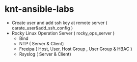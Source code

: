 # knt-ansible-labs

* Create user and add ssh key at remote server ( carate_user&add_ssh_config )
* Rocky Linux Operation Server ( rocky_ops_server )
   * Bind
   * NTP ( Server & Client)
   * Freeipa ( Host, User, Host Group , User Group & HBAC )
   * Rsyslog ( Server & Client)
